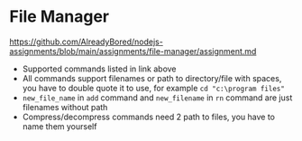 # File Manager
https://github.com/AlreadyBored/nodejs-assignments/blob/main/assignments/file-manager/assignment.md

* Supported commands listed in link above
* All commands support filenames or path to directory/file with spaces, you have to double quote it to use, for example `cd "c:\program files"`
* `new_file_name` in `add` command and `new_filename` in `rn` command are just filenames without path
* Compress/decompress commands need 2 path to files, you have to name them yourself
